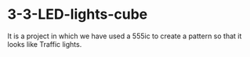 # 3-3-LED-lights-cube
It is a project in which we have used a 555ic to create a pattern so that it looks like Traffic lights. 

